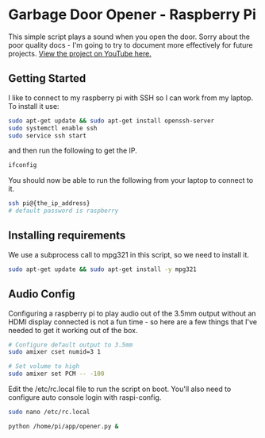 # Garbage Door Opener - Raspberry Pi
This simple script plays a sound when you open the door. Sorry about the poor quality docs - I'm going to try to document more effectively for future projects. [View the project on YouTube here.](https://www.youtube.com/watch?v=nlJdmeuDWis)


## Getting Started
I like to connect to my raspberry pi with SSH so I can work from my laptop. To install it use:

```bash
sudo apt-get update && sudo apt-get install openssh-server
sudo systemctl enable ssh
sudo service ssh start
```

and then run the following to get the IP.
```bash
ifconfig
```

You should now be able to run the following from your laptop to connect to it.
```bash
ssh pi@{the_ip_address}
# default password is raspberry
```

## Installing requirements
We use a subprocess call to mpg321 in this script, so we need to install it.

```bash
sudo apt-get update && sudo apt-get install -y mpg321
```

## Audio Config
Configuring a raspberry pi to play audio out of the 3.5mm output without an HDMI display connected is not a fun time - so here are a few things that I've needed to get it working out of the box.

```bash
# Configure default output to 3.5mm
sudo amixer cset numid=3 1

# Set volume to high
sudo amixer set PCM -- -100
```

Edit the /etc/rc.local file to run the script on boot. You'll also need to configure auto console login with raspi-config.
```bash
sudo nano /etc/rc.local
```

```bash
python /home/pi/app/opener.py &
```
